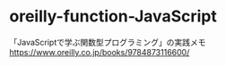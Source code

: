 # oreilly-function-JavaScript
「JavaScriptで学ぶ関数型プログラミング」の実践メモ
https://www.oreilly.co.jp/books/9784873116600/

